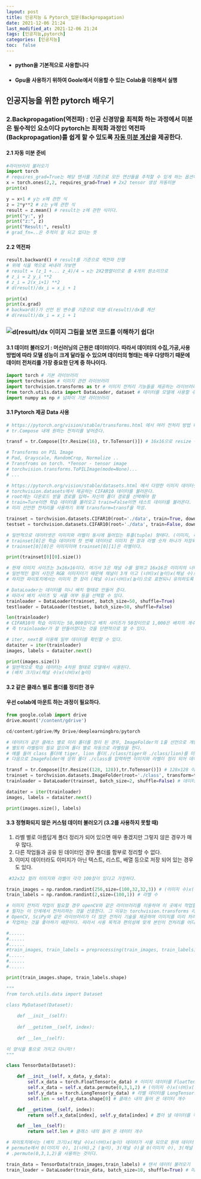 ```yaml
---
layout: post
title: 인공지능 & Pytorch_입문(Backpropagation)
date: 2021-12-06 21:24 
last_modified_at: 2021-12-06 21:24
tags: [인공지능,pytorch]
categories: [인공지능]
toc:  false
---
```


* #### python을 기본적으로 사용합니다  
* #### Gpu을 사용하기 위하여 Goole에서 이용할 수 있는 Colab을 이용해서 실행

## 인공지능을 위한 pytorch 배우기 


### 2.Backpropagation(역전파) : 인공 신경망을 최적화 하는 과정에서 미분은 필수적인 요소이다 pytorch는 최적화 과정인 역전파(Backpropagation)를 쉽게 할 수 있도록 <u>자동 미분 계산</u>을 제공한다.

#### __2.1 자동 미분 준비__

```python
#라이브러리 불러오기
import torch
# requires_grad=True는 해당 텐서를 기준으로 모든 연산들을 추적할 수 있게 하는 옵션이다.
x = torch.ones(2,2, requires_grad=True) # 2x2 tensor 생성 자동미분
print(x)
```

```python
y = x+1 # y는 x에 관한 식
z = 2*y**2 # z는 y에 관한 식
result = z.mean() # result는 z에 관한 식이다.
print("y:", y)
print("z:", z)
print("Result:", result)
# grad_fn=..은 추적이 잘 되고 있다는 뜻
```

#### __2.2 역전파__  

```python
result.backward() # result를 기준으로 역전파 진행
# 위에 식을 역으로 써내려 가보면
# result = (z_1 +... z_4)/4 → x는 2X2행렬이므로 총 4개의 원소이므로 
# z_i = 2 y_i **2 
# z_i = 2(x_i+1) **2
# d(result)/dx_i = x_i + 1

print(x)
print(x.grad)  
# backward()가 선언 된 변수를 기준으로 미분 d(result)/dx를 계산
# d(result)/dx_i = x_i + 1

```

### ![d(result)/dx 이미지](/home/jypark/Git/Blog/_posts/오류역전파.jpg) 그림을 보면 코드를 이해하기 쉽다!


#### __3.1 데이터 불러오기__ : 머신러닝의 근원은 데이터이다. 따라서 데이터의 수집,가공,사용 방법에 따라 모델 성능이 크게 달라질 수 있으며 데이터의 형태는 매우 다양하기 때문에 데이터 전처리를 가장 중요한 단계 중 하나이다.

```python
import torch # 기본 라이브러리
import torchvision # 이미지 관련 라이브러리
import torchvision.transforms as tr # 이미지 전처리 기능들을 제공하는 라이브러리
from torch.utils.data import DataLoader, dataset # 데이터를 모델에 사용할 수 있도록 정리해 주는 라이브러리
import numpy as np # 넘파이 기본 라이브러리
```

#### 3.1 Pytorch 제공 Data 사용

```python
# https://pytorch.org/vision/stable/transforms.html 에서 여러 전처리 방법 확인 가능.
# tr.Compose 내에 원하는 전처리를 넣어준다.

transf = tr.Compose([tr.Resize(16), tr.ToTensor()]) # 16x16으로 resize 이후 Tensor 타입으로 변환

# Transforms on PIL Image
# Pad, Grayscale, RandomCrop, Normalize ..
# Transfroms on torch. *Tensor - tensor image
# torchvision.transforms.ToPILImage(mode=None)...
# ...

# https://pytorch.org/vision/stable/datasets.html 에서 다양한 이미지 데이터셋을 확인할 수 있다.
# torchvision.datasets에서 제공하는 CIFAR10 데이터를 불러온다.
# root에는 다운로드 받을 경로를 입력→ 자신의 폴더 경로를 선택해야 함
# train=Ture이면 학습 데이터를 불러오고 train=False이면 테스트 데이터를 불러온다.
# 미리 선언한 전처리를 사용하기 위해 transform=transf을 작성.

trainset = torchvision.datasets.CIFAR10(root='./data', train=True, download=True, transform=transf)
testset = torchvision.datasets.CIFAR10(root='./data', train=False, download=True, transform=transf) 

# 일반적으로 데이터셋은 이미지와 라벨이 동시에 들어있는 튜플(tuple) 형태다. (이미지, 라벨)
# trainset[0]은 학습 데이터의 첫 번째 데이터로 이미지 한 장과 라벨 숫자 하나가 저장되어 있다.
# trainset[0][0]은 이미지이며 trainset[0][1]은 라벨이다.

print(trainset[0][0].size()) 

# 현재 이미지 사이즈는 3x16x16이다. 여기서 3은 채널 수를 말하고 16x16은 이미지의 너비와 높이를 의미한다.
# 일반적인 컬러 사진은 RGB 이미지이기 때문에 채널이 3개 이고 (너비)x(높이)x(채널 수)로 크기가 표현된다.
# 하지만 파이토치에서는 이미지 한 장이 (채널 수)x(너비)x(높이)으로 표현되니 유의하도록 한다.

# DataLoader는 데이터를 미니 배치 형태로 만들어 준다.
# 따라서 배치 사이즈 및 셔플 여부 등을 선택할 수 있다.
trainloader = DataLoader(trainset, batch_size=50, shuffle=True)
testloader = DataLoader(testset, batch_size=50, shuffle=False)

len(trainloader)
# CIFAR10의 학습 이미지는 50,000장이고 배치 사이즈가 50장이므로 1,000은 배치의 개수가 된다.
# 즉 trainloader가 잘 만들어졌다는 것을 단편적으로 알 수 있다.

# iter, next를 이용해 일부 데이터를 확인할 수 있다.
dataiter = iter(trainloader)
images, labels = dataiter.next()

print(images.size())
# 일반적으로 학습 데이터는 4차원 형태로 모델에서 사용된다.
# (배치 크기)x(채널 수)x(너비)x(높이)
```

#### 3.2 같은 클래스 별로 폴더를 정리한 경우  

#### 우선 colab에 마운트 하는 과정이 필요하다.

```python
from google.colab import drive
drive.mount('/content/gdrive')

cd/content/gdrive/My Drive/deeplearningbro/pytorch

# 데이터가 같은 클래스 별로 미리 폴더를 정리 된 경우, ImageFolder의 1줄 선언으로 개인 데이터를 사용할 수 있다.
# 별도의 라벨링이 필요 없으며 폴더 별로 자동으로 라벨링을 한다.
# 예를 들어 class 폴더에 tiger, lion 폴더(./class/tiger와 ./class/lion)를 미리 만든다.
# 다음으로 ImageFolder에 상위 폴더 ./class를 입력하면 이미지와 라벨이 정리 되어 데이터를 불러온다.

transf = tr.Compose([tr.Resize((128, 128)),tr.ToTensor()]) # 128x128 이미지 크기 변환 후 텐서로 만든다.
trainset = torchvision.datasets.ImageFolder(root='./class', transform=transf) # 커스텀 데이터 불러온다.
trainloader = DataLoader(trainset, batch_size=2, shuffle=False) # 데이터를 미니 배치 형태로 만들어 준다.

dataiter = iter(trainloader)
images, labels = dataiter.next()

print(images.size(), labels)

```

#### 3.3 정형화되지 않은 커스텀 데이터 불러오기 (3.2를 사용하지 못할 때)
1. 라벨 별로 아름답게 폴더 정리가 되어 있으면 매우 좋겠지만 그렇지 않은 경우가 매우 많다.  
2. 다른 작업들과 공유 된 데이터인 경우 폴더를 함부로 정리할 수 없다.  
3. 이미지 데이터라도 이미지가 아닌 텍스트, 리스트, 배열 등으로 저장 되어 있는 경우도 있다.  

```python
 #32x32 컬러 이미지와 라벨이 각각 100장이 있다고 가정하다.

train_images = np.random.randint(256,size=(100,32,32,3)) # (이미지 수)x(너비)x(높이)x(채널 수)
train_labels = np.random.randint(2,size=(100,1)) # 라벨 수

# 이미지 전처리 작업이 필요할 경우 openCV와 같은 라이브러리를 이용하여 이 곳에서 작업할 수도 있다.
# 필자는 이 단계에서 전처리하는 것을 선호한다. 그 이유는 torchvision.transforms 라이브러리 보다
# OpenCV, SciPy와 같은 라이브러리가 더 많은 전처리 기술을 제공하며 이미지를 미리 처리해 놓고 전처리 된 이미지를 살펴보면서 
# 작업하는 것을 좋아하기 때문이다. 따라서 사용 목적과 편의성에 맞게 본인이 전처리를 어디서 할 지 정하면 될 것이다.

#......
#......
#......
#train_images, train_labels = preprocessing(train_images, train_labels)
#......
#......
#......

print(train_images.shape, train_labels.shape)

"""
from torch.utils.data import Dataset

class MyDataset(Dataset):
    
    def __init__(self):
    
    def __getitem__(self, index):
    
    def __len__(self):

이 양식을 통으로 가지고 다니자!!
"""

class TensorData(Dataset):

    def __init__(self, x_data, y_data):
        self.x_data = torch.FloatTensor(x_data) # 이미지 데이터를 FloatTensor로 변형
        self.x_data = self.x_data.permute(0,3,1,2) # (이미지 수)x(너비)x(높이)x(채널 수) -> (배치 크기)x(채널 수)x(너비)x(높이)
        self.y_data = torch.LongTensor(y_data) # 라벨 데이터를 LongTensor로 변형
        self.len = self.y_data.shape[0] # 클래스 내의 들어 온 데이터 개수 

    def __getitem__(self, index):
        return self.x_data[index], self.y_data[index] # 뽑아 낼 데이터를 적어준다.

    def __len__(self):
        return self.len # 클래스 내의 들어 온 데이터 개수 

# 파이토치에서는 (배치 크기)x(채널 수)x(너비)x(높이) 데이터가 사용 되므로 원래 데이터 (이미지 수)x(너비)x(높이)x(채널 수)를 변경해야만 한다. 
# permute에서 0(이미지 수), 1(너비),2 (높이), 3(채널 수)을 0(이미지 수), 3(채널 수), 1(너비),2 (높이)로 바꿔주는 것이기 때문에
# .permute(0,3,1,2)을 사용하는 것이다.

train_data = TensorData(train_images,train_labels) # 텐서 데이터 불러오기 
train_loader = DataLoader(train_data, batch_size=10, shuffle=True) # 미니 배치 형태로 데이터 갖추기
```